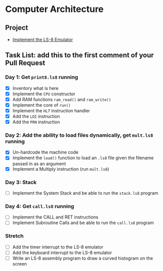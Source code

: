 # Computer Architecture

## Project

* [Implement the LS-8 Emulator](ls8/)

## Task List: add this to the first comment of your Pull Request

### Day 1: Get `print8.ls8` running

* [x] Inventory what is here
* [x] Implement the `CPU` constructor
* [x] Add RAM functions `ram_read()` and `ram_write()`
* [x] Implement the core of `run()`
* [x] Implement the `HLT` instruction handler
* [x] Add the `LDI` instruction
* [x] Add the `PRN` instruction

### Day 2: Add the ability to load files dynamically, get `mult.ls8` running

* [x] Un-hardcode the machine code
* [x] Implement the `load()` function to load an `.ls8` file given the filename passed in as an argument
* [x] Implement a Multiply instruction (run `mult.ls8`)

### Day 3: Stack

* [ ] Implement the System Stack and be able to run the `stack.ls8` program

### Day 4: Get `call.ls8` running

* [ ] Implement the CALL and RET instructions
* [ ] Implement Subroutine Calls and be able to run the `call.ls8` program

### Stretch

* [ ] Add the timer interrupt to the LS-8 emulator
* [ ] Add the keyboard interrupt to the LS-8 emulator
* [ ] Write an LS-8 assembly program to draw a curved histogram on the screen
